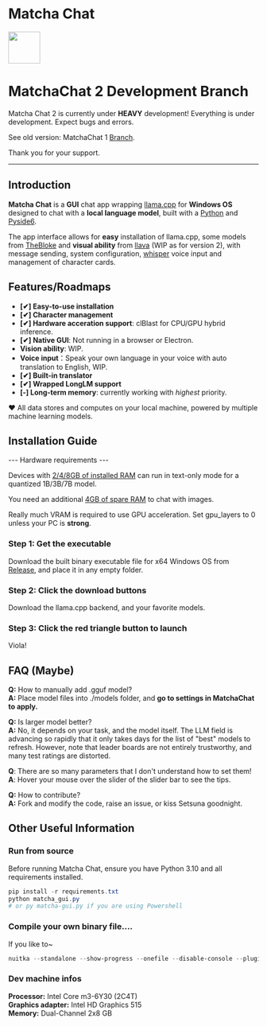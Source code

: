 # Matcha Chat

<img src="https://github.com/puff-dayo/matcha-chat/assets/84665734/5401d53a-2265-4038-a812-e9c2bd28afa4" width="64" />

# MatchaChat 2 Development Branch

Matcha Chat 2 is currently under **HEAVY** development! Everything is under development. Expect bugs and errors.

See old version: MatchaChat 1 [Branch](https://github.com/puff-dayo/Matcha-Chat/tree/main).

Thank you for your support.

---

## Introduction

**Matcha Chat** is a **GUI** chat app wrapping [llama.cpp](https://github.com/ggerganov/llama.cpp) for **Windows OS** designed to chat with a **local language model**, built with a [Python](https://www.python.org/) and [Pyside6](https://pypi.org/project/PySide6/).

The app interface allows for **easy** installation of llama.cpp, some models from [TheBloke](https://huggingface.co/TheBloke/) and **visual ability** from [llava](https://huggingface.co/jartine/llava-v1.5-7B-GGUF/) (WIP as for version 2), with message sending, system configuration, [whisper](https://github.com/ggerganov/whisper.cpp/) voice input and management of character cards.

## Features/Roadmaps

- **[✔] Easy-to-use installation**
- **[✔] Character management**
- **[✔] Hardware acceration support**: clBlast for CPU/GPU hybrid inference.
- **[✔] Native GUI**: Not running in a browser or Electron.
- **Vision ability**: WIP.
- **Voice input**：Speak your own language in your voice with auto translation to English, WIP.
- **[✔] Built-in translator**
- **[✔] Wrapped LongLM support**
- **[-] Long-term memory**: currently working with _highest_ priority.

❤️ All data stores and computes on your local machine, powered by multiple machine learning models.


## Installation Guide

--- Hardware requirements ---

Devices with <u>2/4/8GB of installed RAM</u> can run in text-only mode for a quantized 1B/3B/7B model.

You need an additional <u>4GB of spare RAM</u> to chat with images.

Really much VRAM is required to use GPU acceleration. Set gpu_layers to 0 unless your PC is **strong**.

### Step 1: Get the executable

Download the built binary executable file for x64 Windows OS from [Release](https://github.com/puff-dayo/matcha-chat/releases/), and place it in any empty folder.

### Step 2: Click the download buttons

Download the llama.cpp backend, and your favorite models.

### Step 3: Click the red triangle button to launch 
Viola!

## FAQ (Maybe)

**Q:** How to manually add .gguf model?<br>
**A:** Place model files into ./models folder, and **go to settings in MatchaChat to apply.**

**Q:** Is larger model better?<br>
**A:** No, it depends on your task, and the model itself. The LLM field is advancing so rapidly that it only takes days for the list of "best" models to refresh. However, note that leader boards are not entirely trustworthy, and many test ratings are distorted.

**Q**: There are so many parameters that I don't understand how to set them!<br>
**A**: Hover your mouse over the slider of the slider bar to see the tips.

**Q:** How to contribute?<br>
**A:** Fork and modify the code, raise an issue, or kiss Setsuna goodnight.

## Other Useful Information

### Run from source

Before running Matcha Chat, ensure you have Python 3.10 and all requirements installed.

```powershell
pip install -r requirements.txt
python matcha_gui.py
# or py matcha-gui.py if you are using Powershell
```

### Compile your own binary file....

If you like to~

```powershell
nuitka --standalone --show-progress --onefile --disable-console --plugin-enable=pyside6 --windows-icon-from-ico=.\icon.ico --output-dir=build_output main_window.py
```

### Dev machine infos

**Processor:** Intel Core m3-6Y30 (2C4T)<br>
**Graphics adapter:** Intel HD Graphics 515<br>
**Memory:** Dual-Channel 2x8 GB<br>
